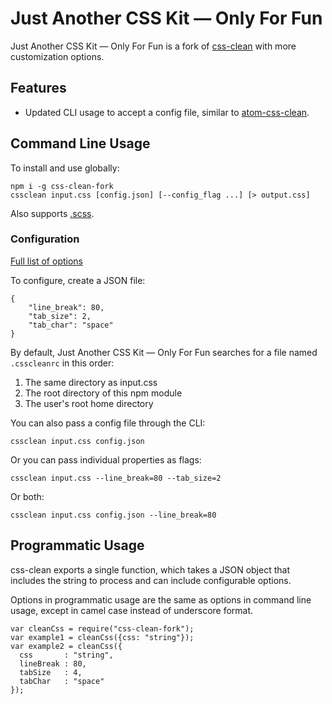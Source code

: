 # Just Another CSS Kit — Only For Fun
Just Another CSS Kit — Only For Fun is a fork of [css-clean](https://www.npmjs.com/package/css-clean) with more customization options.

## Features
- Updated CLI usage to accept a config file, similar to [atom-css-clean](https://atom.io/packages/atom-css-clean).

## Command Line Usage
To install and use globally:

    npm i -g css-clean-fork
    cssclean input.css [config.json] [--config_flag ...] [> output.css]

Also supports [.scss](https://sass-lang.com/).

### Configuration
[Full list of options](https://github.com/420factorauthentication/css-clean/blob/master/src/readme/options.md)

To configure, create a JSON file:  

    {
        "line_break": 80,
        "tab_size": 2,
        "tab_char": "space"
    }

By default, Just Another CSS Kit — Only For Fun searches for a file named `.csscleanrc` in this order:
  1. The same directory as input.css
  2. The root directory of this npm module
  3. The user's root home directory

You can also pass a config file through the CLI:

    cssclean input.css config.json

Or you can pass individual properties as flags:

    cssclean input.css --line_break=80 --tab_size=2

Or both:

    cssclean input.css config.json --line_break=80

## Programmatic Usage
css-clean exports a single function, which takes a JSON object that includes
the string to process and can include configurable options.

Options in programmatic usage are the same as options in command line usage,
except in camel case instead of underscore format.

    var cleanCss = require("css-clean-fork");
    var example1 = cleanCss({css: "string"});
    var example2 = cleanCss({
      css       : "string",
      lineBreak : 80,
      tabSize   : 4,
      tabChar   : "space"
    });
